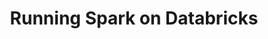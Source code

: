 ---
title: Running Spark on Databricks
weight: 1
variants: -flyte -serverless +byoc +byok
layout: py_example
example_file: /external/unionai-examples/integrations/connectors/databricks_connector/databricks_connector/databricks_connector_example_usage.py
---